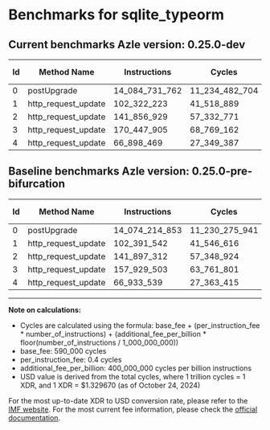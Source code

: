 # Benchmarks for sqlite_typeorm

## Current benchmarks Azle version: 0.25.0-dev

| Id  | Method Name         | Instructions   | Cycles         | USD           | USD/Million Calls | Change                               |
| --- | ------------------- | -------------- | -------------- | ------------- | ----------------- | ------------------------------------ |
| 0   | postUpgrade         | 14_084_731_762 | 11_234_482_704 | $0.0149381546 | $14_938.15        | <font color="red">+10_516_909</font> |
| 1   | http_request_update | 102_322_223    | 41_518_889     | $0.0000552064 | $55.20            | <font color="green">-69_319</font>   |
| 2   | http_request_update | 141_856_929    | 57_332_771     | $0.0000762337 | $76.23            | <font color="green">-40_383</font>   |
| 3   | http_request_update | 170_447_905    | 68_769_162     | $0.0000914403 | $91.44            | <font color="red">+12_518_402</font> |
| 4   | http_request_update | 66_898_469     | 27_349_387     | $0.0000363657 | $36.36            | <font color="green">-35_070</font>   |

## Baseline benchmarks Azle version: 0.25.0-pre-bifurcation

| Id  | Method Name         | Instructions   | Cycles         | USD           | USD/Million Calls |
| --- | ------------------- | -------------- | -------------- | ------------- | ----------------- |
| 0   | postUpgrade         | 14_074_214_853 | 11_230_275_941 | $0.0149325610 | $14_932.56        |
| 1   | http_request_update | 102_391_542    | 41_546_616     | $0.0000552433 | $55.24            |
| 2   | http_request_update | 141_897_312    | 57_348_924     | $0.0000762551 | $76.25            |
| 3   | http_request_update | 157_929_503    | 63_761_801     | $0.0000847822 | $84.78            |
| 4   | http_request_update | 66_933_539     | 27_363_415     | $0.0000363843 | $36.38            |

---

**Note on calculations:**

-   Cycles are calculated using the formula: base_fee + (per_instruction_fee \* number_of_instructions) + (additional_fee_per_billion \* floor(number_of_instructions / 1_000_000_000))
-   base_fee: 590_000 cycles
-   per_instruction_fee: 0.4 cycles
-   additional_fee_per_billion: 400_000_000 cycles per billion instructions
-   USD value is derived from the total cycles, where 1 trillion cycles = 1 XDR, and 1 XDR = $1.329670 (as of October 24, 2024)

For the most up-to-date XDR to USD conversion rate, please refer to the [IMF website](https://www.imf.org/external/np/fin/data/rms_sdrv.aspx).
For the most current fee information, please check the [official documentation](https://internetcomputer.org/docs/current/developer-docs/gas-cost#execution).
